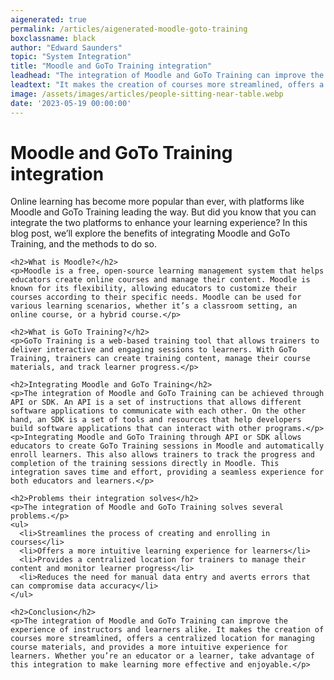 ```yaml
---
aigenerated: true
permalink: /articles/aigenerated-moodle-goto-training
boxclassname: black
author: "Edward Saunders"
topic: "System Integration"
title: "Moodle and GoTo Training integration"
leadhead: "The integration of Moodle and GoTo Training can improve the experience of instructors and learners alike"
leadtext: "It makes the creation of courses more streamlined, offers a centralized location for managing course materials, and provides a more intuitive experience for learners. Whether you’re an educator or a learner, take advantage of this integration to make learning more effective and enjoyable."
image: /assets/images/articles/people-sitting-near-table.webp
date: '2023-05-19 00:00:00'
---
```

<div class="arttext">    <h1>Moodle and GoTo Training integration</h1>
    <p>Online learning has become more popular than ever, with platforms like Moodle and GoTo Training leading the way. But did you know that you can integrate the two platforms to enhance your learning experience? In this blog post, we’ll explore the benefits of integrating Moodle and GoTo Training, and the methods to do so.</p>
    
    <h2>What is Moodle?</h2>
    <p>Moodle is a free, open-source learning management system that helps educators create online courses and manage their content. Moodle is known for its flexibility, allowing educators to customize their courses according to their specific needs. Moodle can be used for various learning scenarios, whether it’s a classroom setting, an online course, or a hybrid course.</p>
    
    <h2>What is GoTo Training?</h2>
    <p>GoTo Training is a web-based training tool that allows trainers to deliver interactive and engaging sessions to learners. With GoTo Training, trainers can create training content, manage their course materials, and track learner progress.</p>
    
    <h2>Integrating Moodle and GoTo Training</h2>
    <p>The integration of Moodle and GoTo Training can be achieved through API or SDK. An API is a set of instructions that allows different software applications to communicate with each other. On the other hand, an SDK is a set of tools and resources that help developers build software applications that can interact with other programs.</p>
    <p>Integrating Moodle and GoTo Training through API or SDK allows educators to create GoTo Training sessions in Moodle and automatically enroll learners. This also allows trainers to track the progress and completion of the training sessions directly in Moodle. This integration saves time and effort, providing a seamless experience for both educators and learners.</p>
    
    <h2>Problems their integration solves</h2>
    <p>The integration of Moodle and GoTo Training solves several problems.</p>
    <ul>
      <li>Streamlines the process of creating and enrolling in courses</li>
      <li>Offers a more intuitive learning experience for learners</li>
      <li>Provides a centralized location for trainers to manage their content and monitor learner progress</li>
      <li>Reduces the need for manual data entry and averts errors that can compromise data accuracy</li>
    </ul>
    
    <h2>Conclusion</h2>
    <p>The integration of Moodle and GoTo Training can improve the experience of instructors and learners alike. It makes the creation of courses more streamlined, offers a centralized location for managing course materials, and provides a more intuitive experience for learners. Whether you’re an educator or a learner, take advantage of this integration to make learning more effective and enjoyable.</p>
</div>